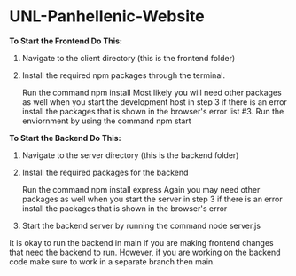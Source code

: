 # UNL-Panhellenic-Website

**To Start the Frontend Do This:**

1. Navigate to the client directory (this is the frontend folder)

2. Install the required npm packages through the terminal.

    Run the command npm install
    Most likely you will need other packages as well when you start the development host in step 3 if there is an error install the packages that is shown in the browser's error list
#3. Run the enviornment by using the command npm start

**To Start the Backend Do This:**

1. Navigate to the server directory (this is the backend folder)

2. Install the required packages for the backend

   Run the command npm install express
   Again you may need other packages as well when you start the server in step 3 if there is an error install the packages that is shown in the browser's error

3. Start the backend server by running the command node server.js

It is okay to run the backend in main if you are making frontend changes that need the backend to run. However, if you are working on the backend code make sure to work in a separate branch then main.
